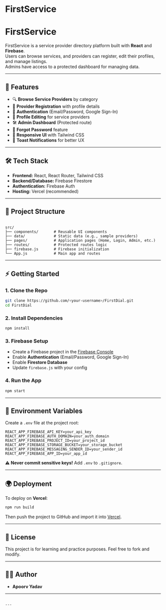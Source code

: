 # FirstService


# FirstService

FirstService is a service provider directory platform built with **React** and **Firebase**.  
Users can browse services, and providers can register, edit their profiles, and manage listings.  
Admins have access to a protected dashboard for managing data.

---

## 🚀 Features

- 🔍 **Browse Service Providers** by category  
- 👤 **Provider Registration** with profile details  
- 🔐 **Authentication** (Email/Password, Google Sign-In)  
- 📝 **Profile Editing** for service providers  
- 🛠️ **Admin Dashboard** (Protected route)  
- 🔑 **Forgot Password** feature  
- 📱 **Responsive UI** with Tailwind CSS  
- 🔔 **Toast Notifications** for better UX

---

## 🛠️ Tech Stack

- **Frontend:** React, React Router, Tailwind CSS  
- **Backend/Database:** Firebase Firestore  
- **Authentication:** Firebase Auth  
- **Hosting:** Vercel (recommended)  

---

## 📂 Project Structure

```

src/
├── components/       # Reusable UI components
├── data/             # Static data (e.g., sample providers)
├── pages/            # Application pages (Home, Login, Admin, etc.)
├── routes/           # Protected routes logic
├── firebase.js       # Firebase initialization
└── App.js            # Main app and routes

````

---

## ⚡ Getting Started

### 1. Clone the Repo
```bash
git clone https://github.com/<your-username>/FirstDial.git
cd FirstDial
````

### 2. Install Dependencies

```bash
npm install
```

### 3. Firebase Setup

* Create a Firebase project in the [Firebase Console](https://console.firebase.google.com/)
* Enable **Authentication** (Email/Password, Google Sign-In)
* Enable **Firestore Database**
* Update `firebase.js` with your config

### 4. Run the App

```bash
npm start
```

---

## 🔐 Environment Variables

Create a `.env` file at the project root:

```
REACT_APP_FIREBASE_API_KEY=your_api_key
REACT_APP_FIREBASE_AUTH_DOMAIN=your_auth_domain
REACT_APP_FIREBASE_PROJECT_ID=your_project_id
REACT_APP_FIREBASE_STORAGE_BUCKET=your_storage_bucket
REACT_APP_FIREBASE_MESSAGING_SENDER_ID=your_sender_id
REACT_APP_FIREBASE_APP_ID=your_app_id
```

⚠️ **Never commit sensitive keys!**
Add `.env` to `.gitignore`.

---

## 🌍 Deployment

To deploy on **Vercel**:

```bash
npm run build
```

Then push the project to GitHub and import it into [Vercel](https://vercel.com/).

---

## 📜 License

This project is for learning and practice purposes.
Feel free to fork and modify.

---

## 👨‍💻 Author

* **Apoorv Yadav**

---

```

---


